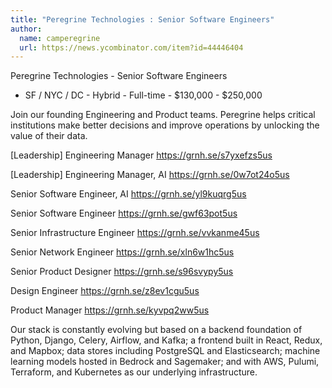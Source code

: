 ```yaml
---
title: "Peregrine Technologies : Senior Software Engineers"
author:
  name: camperegrine
  url: https://news.ycombinator.com/item?id=44446404
---
```


<JobNavigation />

Peregrine Technologies - Senior Software Engineers
 - SF &#x2F; NYC &#x2F; DC - Hybrid - Full-time - $130,000 - $250,000

Join our founding Engineering and Product teams. Peregrine helps critical institutions make better decisions and improve operations by unlocking the value of their data.

[Leadership] Engineering Manager
<a href="https:&#x2F;&#x2F;grnh.se&#x2F;s7yxefzs5us" rel="nofollow">https:&#x2F;&#x2F;grnh.se&#x2F;s7yxefzs5us</a>

[Leadership] Engineering Manager, AI
<a href="https:&#x2F;&#x2F;grnh.se&#x2F;0w7ot24o5us" rel="nofollow">https:&#x2F;&#x2F;grnh.se&#x2F;0w7ot24o5us</a>

Senior Software Engineer, AI
<a href="https:&#x2F;&#x2F;grnh.se&#x2F;yl9kuqrg5us" rel="nofollow">https:&#x2F;&#x2F;grnh.se&#x2F;yl9kuqrg5us</a>

Senior Software Engineer
<a href="https:&#x2F;&#x2F;grnh.se&#x2F;gwf63pot5us" rel="nofollow">https:&#x2F;&#x2F;grnh.se&#x2F;gwf63pot5us</a>

Senior Infrastructure Engineer
<a href="https:&#x2F;&#x2F;grnh.se&#x2F;vvkanme45us" rel="nofollow">https:&#x2F;&#x2F;grnh.se&#x2F;vvkanme45us</a>

Senior Network Engineer
<a href="https:&#x2F;&#x2F;grnh.se&#x2F;xln6w1hc5us" rel="nofollow">https:&#x2F;&#x2F;grnh.se&#x2F;xln6w1hc5us</a>

Senior Product Designer
<a href="https:&#x2F;&#x2F;grnh.se&#x2F;s96svypy5us" rel="nofollow">https:&#x2F;&#x2F;grnh.se&#x2F;s96svypy5us</a>

Design Engineer
<a href="https:&#x2F;&#x2F;grnh.se&#x2F;z8ev1cgu5us" rel="nofollow">https:&#x2F;&#x2F;grnh.se&#x2F;z8ev1cgu5us</a>

Product Manager
<a href="https:&#x2F;&#x2F;grnh.se&#x2F;kyvpq2ww5us" rel="nofollow">https:&#x2F;&#x2F;grnh.se&#x2F;kyvpq2ww5us</a>

Our stack is constantly evolving but based on a backend foundation of Python, Django, Celery, Airflow, and Kafka; a frontend built in React, Redux, and Mapbox; data stores including PostgreSQL and Elasticsearch; machine learning models hosted in Bedrock and Sagemaker; and with AWS, Pulumi, Terraform, and Kubernetes as our underlying infrastructure.
<JobApplication />
